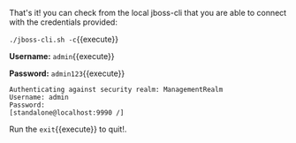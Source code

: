 That's it! you can check from the local jboss-cli that you are able to connect with the credentials provided:

`./jboss-cli.sh -c`{{execute}}

**Username:** `admin`{{execute}}

**Password:** `admin123`{{execute}}

```
Authenticating against security realm: ManagementRealm
Username: admin
Password: 
[standalone@localhost:9990 /] 
```

Run the `exit`{{execute}} to quit!.